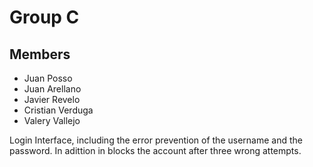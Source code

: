 # Group C
## Members
- Juan Posso
- Juan Arellano
- Javier Revelo
- Cristian Verduga
- Valery Vallejo

Login Interface, including the error prevention of the username and the password. In adittion in blocks the account after three wrong attempts.
